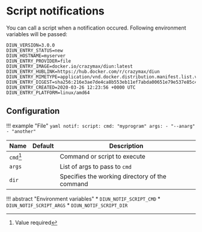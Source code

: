# Script notifications

You can call a script when a notification occured. Following environment variables will be passed:

```
DIUN_VERSION=3.0.0
DIUN_ENTRY_STATUS=new
DIUN_HOSTNAME=myserver
DIUN_ENTRY_PROVIDER=file
DIUN_ENTRY_IMAGE=docker.io/crazymax/diun:latest
DIUN_ENTRY_HUBLINK=https://hub.docker.com/r/crazymax/diun
DIUN_ENTRY_MIMETYPE=application/vnd.docker.distribution.manifest.list.v2+json
DIUN_ENTRY_DIGEST=sha256:216e3ae7de4ca8b553eb11ef7abda00651e79e537e85c46108284e5e91673e01
DIUN_ENTRY_CREATED=2020-03-26 12:23:56 +0000 UTC
DIUN_ENTRY_PLATFORM=linux/amd64
```

## Configuration

!!! example "File"
    ```yaml
    notif:
      script:
        cmd: "myprogram"
        args:
          - "--anarg"
          - "another"
    ```

| Name                  | Default       | Description   |
|-----------------------|---------------|---------------|
| `cmd`[^1]             |               | Command or script to execute |
| `args`                |               | List of args to pass to `cmd` |
| `dir`                 |               | Specifies the working directory of the command |

!!! abstract "Environment variables"
    * `DIUN_NOTIF_SCRIPT_CMD`
    * `DIUN_NOTIF_SCRIPT_ARGS`
    * `DIUN_NOTIF_SCRIPT_DIR`

[^1]: Value required
